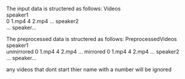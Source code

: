 The input data is structered as follows:
Videos\
    speaker1\
        0 1.mp4
        4 2.mp4
        ...
    speaker2\
        ...
    speaker...

The preprocessed data is structered as follows:
PreprocessedVideos\
    speaker1\
        unmirrored
            0 1.mp4
            4 2.mp4
            ...
        mirrored
            0 1.mp4
            4 2.mp4
            ...
    speaker2\
        ...
    speaker...

any videos that dont start thier name with a number will be ignored
